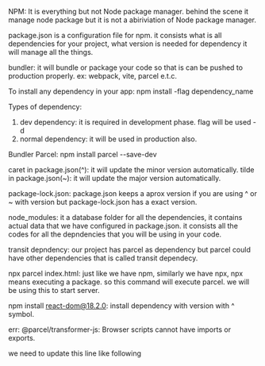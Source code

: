 NPM: It is everything but not Node package manager. behind the scene it manage node package but it is not a abiriviation of Node package manager.

package.json is a configuration file for npm. it consists what is all dependencies for your project, what version is needed for dependency it will manage all the things.

bundler: it will bundle or package your code so that is can be pushed to production properly. ex: webpack, vite, parcel e.t.c.

To install any dependency in your app: npm install -flag dependency_name 

Types of dependency:
1. dev dependency: it is required in development phase. flag will be used -d
2. normal dependency: it will be used in production also.

Bundler Parcel: npm install parcel --save-dev

caret in package.json(^): it will update the minor version automatically.
tilde in package.json(~): it will update the major version automatically. 

package-lock.json: package.json keeps a aprox version if you are using ^ or ~ with version but package-lock.json has a exact version.

node_modules: it a database folder for all the dependencies, it contains actual data that we have configured in package.json. it consists all the codes for all the depndencies that you will be using in your code.

transit depndency: our project has parcel as dependency but parcel could have other dependencies that is called transit dependecy.

npx parcel index.html: just like we have npm, similarly we have npx, npx means executing a package. so this command will execute parcel. we will be using this to start server.

npm install react-dom@18.2.0: install dependency with version with ^ symbol.

err: @parcel/transformer-js: Browser scripts cannot have imports or exports.
   <script src = "./App.js"> </script>  we need to update this line like following
   <script type = "module" src = "./App.js"> </script>